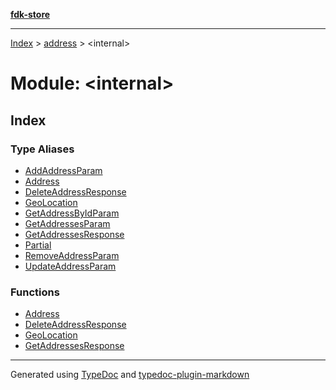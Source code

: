 [**fdk-store**](../../README.md)
***

[Index](../../API.md) > [address](../README.md) > \<internal\>

# Module: \<internal\>

## Index

### Type Aliases

- [AddAddressParam](type-aliases/type-alias.AddAddressParam.md)
- [Address](type-aliases/type-alias.Address.md)
- [DeleteAddressResponse](type-aliases/type-alias.DeleteAddressResponse.md)
- [GeoLocation](type-aliases/type-alias.GeoLocation.md)
- [GetAddressByIdParam](type-aliases/type-alias.GetAddressByIdParam.md)
- [GetAddressesParam](type-aliases/type-alias.GetAddressesParam.md)
- [GetAddressesResponse](type-aliases/type-alias.GetAddressesResponse.md)
- [Partial](type-aliases/type-alias.Partial.md)
- [RemoveAddressParam](type-aliases/type-alias.RemoveAddressParam.md)
- [UpdateAddressParam](type-aliases/type-alias.UpdateAddressParam.md)

### Functions

- [Address](functions/function.Address-1.md)
- [DeleteAddressResponse](functions/function.DeleteAddressResponse-1.md)
- [GeoLocation](functions/function.GeoLocation-1.md)
- [GetAddressesResponse](functions/function.GetAddressesResponse-1.md)

***
Generated using [TypeDoc](https://typedoc.org/) and [typedoc-plugin-markdown](https://www.npmjs.com/package/typedoc-plugin-markdown)
